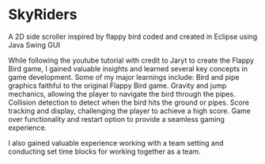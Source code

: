 # SkyRiders
A 2D side scroller inspired by flappy bird coded and created in Eclipse using Java Swing GUI

While following the youtube tutorial with credit to Jaryt to create the Flappy Bird game, I gained valuable insights and learned several key concepts in game development. Some of my major learnings include: 
Bird and pipe graphics faithful to the original Flappy Bird game.
Gravity and jump mechanics, allowing the player to navigate the bird through the pipes.
Collision detection to detect when the bird hits the ground or pipes.
Score tracking and display, challenging the player to achieve a high score.
Game over functionality and restart option to provide a seamless gaming experience.

I also gained valuable experience working with a team setting and conducting set time blocks for working together as a team.
